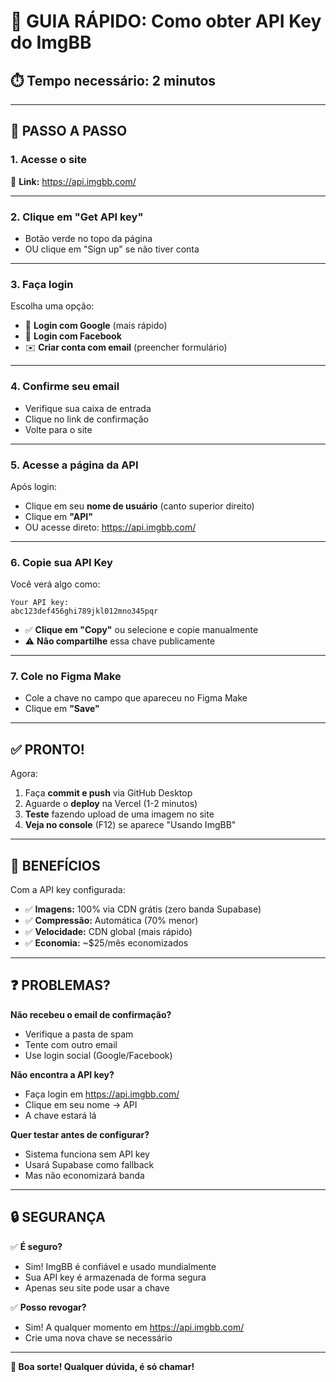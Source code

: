 # 🚀 GUIA RÁPIDO: Como obter API Key do ImgBB

## ⏱️ Tempo necessário: 2 minutos

---

## 📝 PASSO A PASSO

### **1. Acesse o site**
🔗 **Link:** https://api.imgbb.com/

---

### **2. Clique em "Get API key"**
- Botão verde no topo da página
- OU clique em "Sign up" se não tiver conta

---

### **3. Faça login**
Escolha uma opção:
- 🔵 **Login com Google** (mais rápido)
- 🔵 **Login com Facebook**
- ✉️ **Criar conta com email** (preencher formulário)

---

### **4. Confirme seu email**
- Verifique sua caixa de entrada
- Clique no link de confirmação
- Volte para o site

---

### **5. Acesse a página da API**
Após login:
- Clique em seu **nome de usuário** (canto superior direito)
- Clique em **"API"**
- OU acesse direto: https://api.imgbb.com/

---

### **6. Copie sua API Key**
Você verá algo como:

```
Your API key:
abc123def456ghi789jkl012mno345pqr
```

- ✅ **Clique em "Copy"** ou selecione e copie manualmente
- ⚠️ **Não compartilhe** essa chave publicamente

---

### **7. Cole no Figma Make**
- Cole a chave no campo que apareceu no Figma Make
- Clique em **"Save"**

---

## ✅ PRONTO!

Agora:
1. Faça **commit e push** via GitHub Desktop
2. Aguarde o **deploy** na Vercel (1-2 minutos)
3. **Teste** fazendo upload de uma imagem no site
4. **Veja no console** (F12) se aparece "Usando ImgBB"

---

## 🎯 BENEFÍCIOS

Com a API key configurada:
- ✅ **Imagens:** 100% via CDN grátis (zero banda Supabase)
- ✅ **Compressão:** Automática (70% menor)
- ✅ **Velocidade:** CDN global (mais rápido)
- ✅ **Economia:** ~$25/mês economizados

---

## ❓ PROBLEMAS?

**Não recebeu o email de confirmação?**
- Verifique a pasta de spam
- Tente com outro email
- Use login social (Google/Facebook)

**Não encontra a API key?**
- Faça login em https://api.imgbb.com/
- Clique em seu nome → API
- A chave estará lá

**Quer testar antes de configurar?**
- Sistema funciona sem API key
- Usará Supabase como fallback
- Mas não economizará banda

---

## 🔒 SEGURANÇA

✅ **É seguro?**
- Sim! ImgBB é confiável e usado mundialmente
- Sua API key é armazenada de forma segura
- Apenas seu site pode usar a chave

✅ **Posso revogar?**
- Sim! A qualquer momento em https://api.imgbb.com/
- Crie uma nova chave se necessário

---

**🎉 Boa sorte! Qualquer dúvida, é só chamar!**
